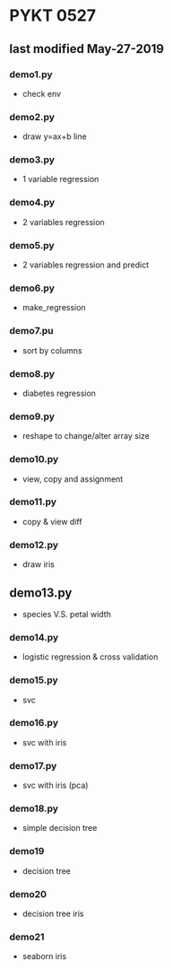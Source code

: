 # PYKT 0527
## last modified May-27-2019

### demo1.py
* check env

### demo2.py
* draw y=ax+b line

### demo3.py
* 1 variable regression

### demo4.py
* 2 variables regression

### demo5.py
* 2 variables regression and predict

### demo6.py
* make_regression

### demo7.pu
* sort by columns

### demo8.py
* diabetes regression

### demo9.py
* reshape to change/alter array size

### demo10.py
* view, copy and assignment

### demo11.py
* copy & view diff

### demo12.py
* draw iris

## demo13.py
* species V.S. petal width

### demo14.py
* logistic regression & cross validation

### demo15.py
* svc

### demo16.py
* svc with iris

### demo17.py
* svc with iris (pca)

### demo18.py
* simple decision tree

### demo19
* decision tree

### demo20
* decision tree iris

### demo21
* seaborn iris
